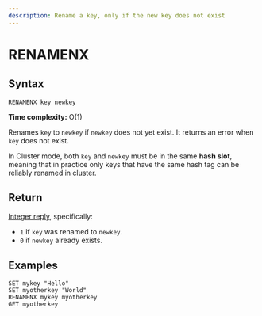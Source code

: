 ```yaml
---
description: Rename a key, only if the new key does not exist
---
```


# RENAMENX

## Syntax

    RENAMENX key newkey

**Time complexity:** O(1)

Renames `key` to `newkey` if `newkey` does not yet exist.
It returns an error when `key` does not exist.

In Cluster mode, both `key` and `newkey` must be in the same **hash slot**, meaning that in practice only keys that have the same hash tag can be reliably renamed in cluster.

## Return

[Integer reply](https://redis.io/docs/reference/protocol-spec#resp-integers), specifically:

* `1` if `key` was renamed to `newkey`.
* `0` if `newkey` already exists.

## Examples

```cli
SET mykey "Hello"
SET myotherkey "World"
RENAMENX mykey myotherkey
GET myotherkey
```
